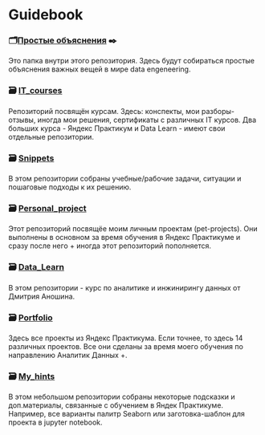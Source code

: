 # Guidebook

### 🗂️[Простые объяснения](https://github.com/Malakhova-Natalya/Guidebook/tree/main/Simple_explanations) ✒️

Это папка внутри этого репозитория. Здесь будут собираться простые объяснения важных вещей в мире data engeneering.

### 🗃️ [IT_courses](https://github.com/Malakhova-Natalya/IT_courses)
Репозиторий посвящён курсам. Здесь: конспекты, мои разборы-отзывы, иногда мои решения, сертификаты с различных IT курсов. Два больших курса - Яндекс Практикум и Data Learn - имеют свои отдельные репозитории.


### 🗃️ [Snippets](https://github.com/Malakhova-Natalya/Snippets)
В этом репозитории собраны учебные/рабочие задачи, ситуации и пошаговые подходы к их решению.


### 🗃️ [Personal_project](https://github.com/Malakhova-Natalya/Personal_project)
Этот репозиторий посвящёе моим личным проектам (pet-projects). Они выполнены в основном за время обучения в Яндекс Практикуме и сразу после него + иногда этот репозиторий пополняется.


### 🗃️ [Data_Learn](https://github.com/Malakhova-Natalya/Data_Learn)
В этом репозитории - курс по аналитике и инжинирингу данных от Дмитрия Аношина.


### 🗃️ [Portfolio](https://github.com/Malakhova-Natalya/Portfolio)
Здесь все проекты из Яндекс Практикума. Если точнее, то здесь 14 различных проектов. Все они сделаны за время моего обучения по направлению Аналитик Данных +.


### 🗃️ [My_hints](https://github.com/Malakhova-Natalya/My_hints)
В этом небольшом репозитории собраны некоторые подсказки и доп.материалы, связанные с обучением в Яндек Практикуме. Например, все варианты палитр Seaborn или заготовка-шаблон для проекта в jupyter notebook.

